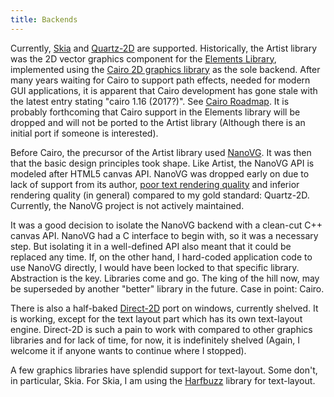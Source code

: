 ```yaml
---
title: Backends
---
```

Currently, [Skia] and [Quartz-2D] are supported. Historically, the Artist
library was the 2D vector graphics component for the [Elements Library],
implemented using the [Cairo 2D graphics library] as the sole backend. After
many years waiting for Cairo to support path effects, needed for modern GUI
applications, it is apparent that Cairo development has gone stale with the
latest entry stating "cairo 1.16 (2017?)". See [Cairo Roadmap]. It is probably
forthcoming that Cairo support in the Elements library will be dropped
and will not be ported to the Artist library
(Although there is an initial port if someone is interested).

Before Cairo, the precursor of the Artist library used [NanoVG].
It was then that the basic design principles took shape.
Like Artist, the NanoVG API is modeled after HTML5 canvas API.
NanoVG was dropped early on due to lack of support from its author,
[poor text rendering quality] and inferior rendering quality (in general)
compared to my gold standard: Quartz-2D.
Currently, the NanoVG project is not actively maintained.

It was a good decision to isolate the NanoVG backend with a clean-cut C++
canvas API. NanoVG had a C interface to begin with, so it was a necessary
step. But isolating it in a well-defined API also meant that it could be
replaced any time. If, on the other hand, I hard-coded application code to
use NanoVG directly, I would have been locked to that specific library.
Abstraction is the key. Libraries come and go. The king of the hill now, may
be superseded by another "better" library in the future. Case in point:
Cairo.

There is also a half-baked [Direct-2D] port on windows, currently shelved.
It is working, except for the text layout part which has its own text-layout engine.
Direct-2D is such a pain to work with compared to other graphics libraries and
for lack of time, for now, it is indefinitely shelved
(Again, I welcome it if anyone wants to continue where I stopped).

A few graphics libraries have splendid support for text-layout. Some don't,
in particular, Skia. For Skia, I am using the [Harfbuzz] library for text-layout.

[Cairo 2D graphics library]:   https://www.cairographics.org/
[Cairo Roadmap]:               https://www.cairographics.org/roadmap/
[Direct-2D]:                   https://docs.microsoft.com/en-us/windows/win32/direct2d/direct2d-portal
[Elements Library]:            https://cycfi.github.io/elements/
[HarfBuzz]:                    https://www.freedesktop.org/wiki/Software/HarfBuzz/
[NanoVG]:                      https://github.com/memononen/nanovg
[Quartz-2D]:                   https://apple.co/2SljYHw
[Skia]:                        https://skia.org/
[poor text rendering quality]: https://blog.johnnovak.net/2016/05/29/cross-platform-gui-trainwreck-2016-edition/#enter-nanovg
